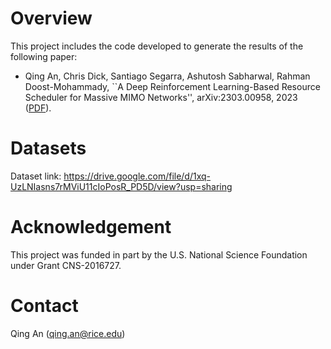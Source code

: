 # Overview
This project includes the code developed to generate the results of the following paper:
* Qing An, Chris Dick, Santiago Segarra, Ashutosh Sabharwal, Rahman Doost-Mohammady, ``A Deep Reinforcement Learning-Based Resource Scheduler for Massive MIMO Networks'', arXiv:2303.00958, 2023 ([PDF](https://arxiv.org/abs/2303.00958)).

# Datasets
Dataset link: https://drive.google.com/file/d/1xq-UzLNIasns7rMViU11cIoPosR_PD5D/view?usp=sharing

# Acknowledgement
This project was funded in part by the U.S. National Science Foundation under Grant CNS-2016727.

# Contact
Qing An (qing.an@rice.edu)
